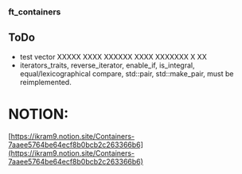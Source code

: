 ### ft_containers

## ToDo 
* test vector XXXXX XXXX XXXXXX XXXX XXXXXXX X XX
* iterators_traits, reverse_iterator, enable_if, is_integral, equal/lexicographical compare, std::pair, std::make_pair, must be reimplemented.


# NOTION:
[https://ikram9.notion.site/Containers-7aaee5764be64ecf8b0bcb2c263366b6](https://ikram9.notion.site/Containers-7aaee5764be64ecf8b0bcb2c263366b6)